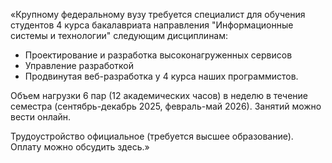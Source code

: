 «Крупному федеральному вузу требуется специалист для обучения студентов 4 курса бакалавриата направления "Информационные системы и технологии" следующим дисциплинам:

- Проектирование и разработка высоконагруженных сервисов
- Управление разработкой
- Продвинутая веб-разработка у 4 курса наших программистов.

Объем нагрузки 6 пар (12 академических часов) в неделю в течение семестра (сентябрь-декабрь 2025, февраль-май 2026). Занятий можно вести онлайн.

Трудоустройство официальное (требуется высшее образование). Оплату можно обсудить здесь.»